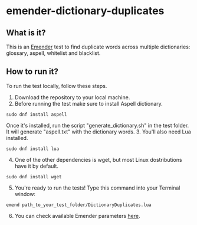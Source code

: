 # emender-dictionary-duplicates

## What is it?
This is an [Emender](https://github.com/emender/emender) test to find duplicate words across multiple dictionaries: glossary, aspell, whitelist and blacklist.

## How to run it?
To run the test locally, follow these steps.
1. Download the repository to your local machine.
2. Before running the test make sure to install Aspell dictionary.
~~~~~~~~
sudo dnf install aspell	
~~~~~~~~ 
Once it's installed, run the script "generate_dictionary.sh" in the test folder. It will generate "aspell.txt" with the dictionary words.
3. You'll also need Lua installed.
~~~~~~~~
sudo dnf install lua
~~~~~~~~
4. One of the other dependencies is wget, but most Linux dostributions have it by default.
~~~~~~~~
sudo dnf install wget
~~~~~~~~
5. You're ready to run the tests! Type this command into your Terminal window:
~~~~~~~~
emend path_to_your_test_folder/DictionaryDuplicates.lua
~~~~~~~~
6. You can check available Emender parameters [here](https://github.com/emender/emender/blob/master/doc/man/man1/emend.1.pod).